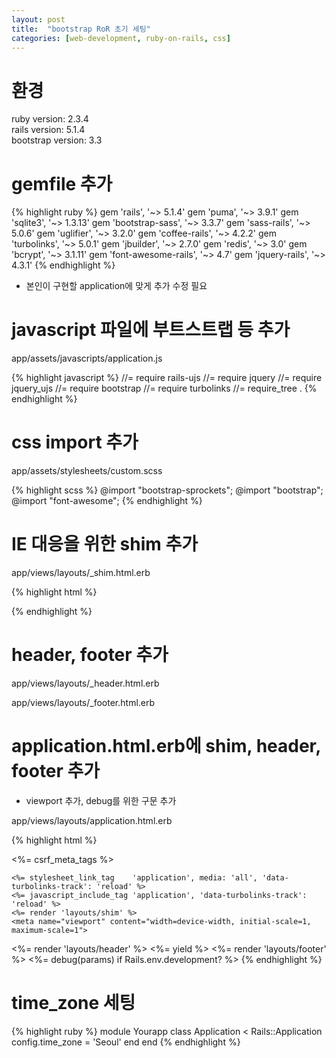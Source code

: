 ```yaml
---
layout: post
title:  "bootstrap RoR 초기 세팅"
categories: [web-development, ruby-on-rails, css]
---
```


# 환경

ruby version: 2.3.4<br>
rails version: 5.1.4<br>
bootstrap version: 3.3<br>

# gemfile 추가

{% highlight ruby %}
gem 'rails',              '~> 5.1.4'
gem 'puma',               '~> 3.9.1'
gem 'sqlite3',            '~> 1.3.13'
gem 'bootstrap-sass',     '~> 3.3.7'
gem 'sass-rails',         '~> 5.0.6'
gem 'uglifier',           '~> 3.2.0'
gem 'coffee-rails',       '~> 4.2.2'
gem 'turbolinks',         '~> 5.0.1'
gem 'jbuilder',           '~> 2.7.0'
gem 'redis',              '~> 3.0'
gem 'bcrypt',             '~> 3.1.11'
gem 'font-awesome-rails', '~> 4.7'
gem 'jquery-rails',       '~> 4.3.1'
{% endhighlight %}

* 본인이 구현할 application에 맞게 추가 수정 필요

# javascript 파일에 부트스트랩 등 추가

app/assets/javascripts/application.js

{% highlight javascript %}
//= require rails-ujs
//= require jquery
//= require jquery_ujs
//= require bootstrap
//= require turbolinks
//= require_tree .
{% endhighlight %}

# css import 추가

app/assets/stylesheets/custom.scss 

{% highlight scss %}
@import "bootstrap-sprockets";
@import "bootstrap";
@import "font-awesome";
{% endhighlight %}

# IE 대응을 위한 shim 추가

app/views/layouts/_shim.html.erb 


{% highlight html %}
<!--[if lt IE 9]>
    <script src="//cdnjs.cloudflare.com/ajax/libs/html5shiv/r29/html5.min.js">
    </script>
<![endif]-->
{% endhighlight %}

# header, footer 추가

app/views/layouts/_header.html.erb 

app/views/layouts/_footer.html.erb 


# application.html.erb에 shim, header, footer 추가 

+ viewport 추가, debug를 위한 구문 추가 

app/views/layouts/application.html.erb 

{% highlight html %}
<!DOCTYPE html>
<html>
  <head>
    <title>TITLE</title>
    <%= csrf_meta_tags %>
 
    <%= stylesheet_link_tag    'application', media: 'all', 'data-turbolinks-track': 'reload' %>
    <%= javascript_include_tag 'application', 'data-turbolinks-track': 'reload' %>
    <%= render 'layouts/shim' %>
    <meta name="viewport" content="width=device-width, initial-scale=1, maximum-scale=1">
  </head>
 
  <body>
    <%= render 'layouts/header' %>
    <%= yield %>
    <%= render 'layouts/footer' %>
    <%= debug(params) if Rails.env.development? %>
  </body>
</html>
{% endhighlight %}

# time_zone 세팅

{% highlight ruby %}
module Yourapp
  class Application < Rails::Application
    config.time_zone = 'Seoul'
  end
end
{% endhighlight %}